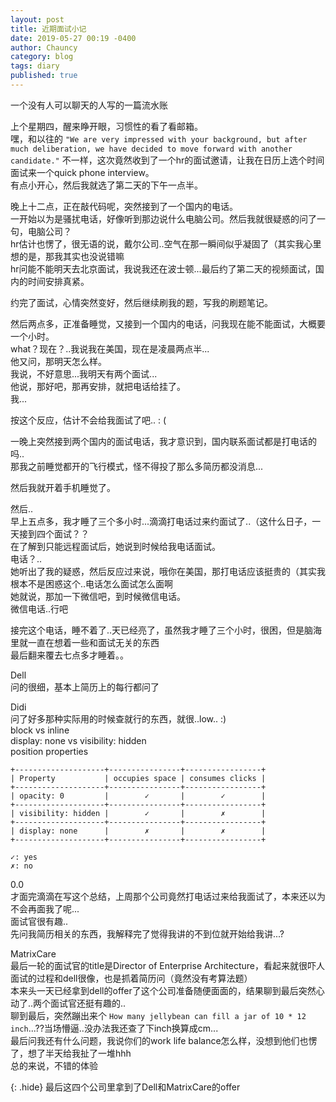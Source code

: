 ```yaml
---
layout: post
title: 近期面试小记
date: 2019-05-27 00:19 -0400
author: Chauncy
category: blog
tags: diary
published: true
---
```


<p><hide>一个没有人可以聊天的人写的一篇流水账</hide></p>

上个星期四，醒来睁开眼，习惯性的看了看邮箱。  
嘿，和以往的 `"We are very impressed with your background, but after much deliberation, we have decided to move forward with another candidate."` 不一样，这次竟然收到了一个hr的面试邀请，让我在日历上选个时间面试来一个quick phone interview。  
有点小开心，然后我就选了第二天的下午一点半。

晚上十二点，正在敲代码呢，突然接到了一个国内的电话。  
一开始以为是骚扰电话，好像听到那边说什么电脑公司。然后我就很疑惑的问了一句，电脑公司？  
hr估计也愣了，很无语的说，戴尔公司..空气在那一瞬间似乎凝固了（其实我心里想的是，那我其实也没说错嘛  
hr问能不能明天去北京面试，我说我还在波士顿...最后约了第二天的视频面试，国内的时间安排真紧。  

约完了面试，心情突然变好，然后继续刷我的题，写我的刷题笔记。

然后两点多，正准备睡觉，又接到一个国内的电话，问我现在能不能面试，大概要一个小时。  
what？现在？..我说我在美国，现在是凌晨两点半...  
他又问，那明天怎么样。  
我说，不好意思...我明天有两个面试...  
他说，那好吧，那再安排，就把电话给挂了。  
我...

按这个反应，估计不会给我面试了吧.. : (

一晚上突然接到两个国内的面试电话，我才意识到，国内联系面试都是打电话的吗..  
那我之前睡觉都开的飞行模式，怪不得投了那么多简历都没消息...  

然后我就开着手机睡觉了。  

然后..  
早上五点多，我才睡了三个多小时...滴滴打电话过来约面试了..（这什么日子，一天接到四个面试？？  
在了解到只能远程面试后，她说到时候给我电话面试。  
电话？..   
她听出了我的疑惑，然后反应过来说，哦你在美国，那打电话应该挺贵的（其实我根本不是困惑这个..电话怎么面试怎么面啊  
她就说，那加一下微信吧，到时候微信电话。  
微信电话..行吧

接完这个电话，睡不着了..天已经亮了，虽然我才睡了三个小时，很困，但是脑海里就一直在想着一些和面试无关的东西  
最后翻来覆去七点多才睡着。。  


Dell  
问的很细，基本上简历上的每行都问了  

Didi  
问了好多那种实际用的时候查就行的东西，就很..low.. :)  
block vs inline  
display: none vs visibility: hidden  
position properties  

```text
+--------------------+----------------+-----------------+
| Property           | occupies space | consumes clicks |
+--------------------+----------------+-----------------+
| opacity: 0         |        ✓       |        ✓        |
+--------------------+----------------+-----------------+
| visibility: hidden |        ✓       |        ✗        |
+--------------------+----------------+-----------------+
| display: none      |        ✗       |        ✗        |
+--------------------+----------------+-----------------+

✓: yes
✗: no
```

0.0  
才面完滴滴在写这个总结，上周那个公司竟然打电话过来给我面试了，本来还以为不会再面我了呢...  
面试官很有趣..  
先问我简历相关的东西，我解释完了觉得我讲的不到位就开始给我讲...?

MatrixCare  
最后一轮的面试官的title是Director of Enterprise Architecture，看起来就很吓人  
面试的过程和dell很像，也是抓着简历问（竟然没有考算法题）  
本来头一天已经拿到dell的offer了这个公司准备随便面面的，结果聊到最后突然心动了..两个面试官还挺有趣的..  
聊到最后，突然蹦出来个 `How many jellybean can fill a jar of 10 * 12 inch`...??当场懵逼..没办法我还查了下inch换算成cm...  
最后问我还有什么问题，我说你们的work life balance怎么样，没想到他们也愣了，想了半天给我扯了一堆hhh  
总的来说，不错的体验

{: .hide}
最后这四个公司里拿到了Dell和MatrixCare的offer

